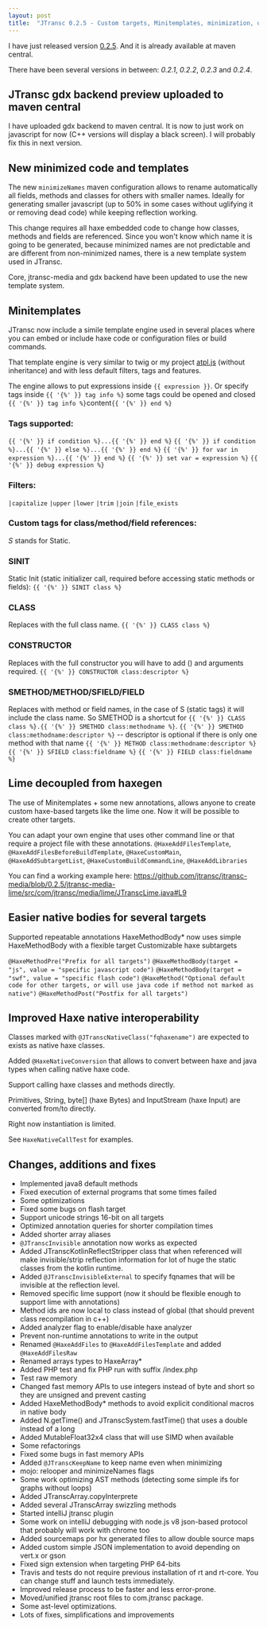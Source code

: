 ```yaml
---
layout: post
title:  "JTransc 0.2.5 - Custom targets, Minitemplates, minimization, optimizations and more!"
---
```


I have just released version [0.2.5](https://github.com/jtransc/jtransc/tree/0.2.5). And it is already available at maven central.

There have been several versions in between: *0.2.1*, *0.2.2*, *0.2.3* and *0.2.4*.

## JTransc gdx backend preview uploaded to maven central

I have uploaded gdx backend to maven central. It is now to just work on javascript for now (C++ versions will display a black screen). I will probably fix this in next version.

## New minimized code and templates

The new `minimizeNames` maven configuration allows to rename automatically all fields, methods and classes for others with smaller names. Ideally for generating smaller javascript (up to 50% in some cases without uglifying it or removing dead code) while keeping reflection working.

This change requires all haxe embedded code to change how classes, methods and fields are referenced. Since you won't know which name it is going to be generated, because minimized names are not predictable and are different from non-minimized names, there is a new template system used in JTransc.

Core, jtransc-media and gdx backend have been updated to use the new template system.

## Minitemplates

JTransc now include a simile template engine used in several places where you can embed or include haxe code or configuration files or build commands.

That template engine is very similar to twig or my project [atpl.js](https://github.com/soywiz/atpl.js) (without inheritance) and with less default filters, tags and features.

The engine allows to put expressions inside `{{ expression }}`.
Or specify tags inside `{{ '{%' }} tag info %}` some tags could be opened and closed `{{ '{%' }} tag info %}`content`{{ '{%' }} end %}`

### Tags supported:
`{{ '{%' }} if condition %}...{{ '{%' }} end %}`
`{{ '{%' }} if condition %}...{{ '{%' }} else %}...{{ '{%' }} end %}`
`{{ '{%' }} for var in expression %}...{{ '{%' }} end %}`
`{{ '{%' }} set var = expression %}`
`{{ '{%' }} debug expression %}`

### Filters:
`|capitalize`
`|upper`
`|lower`
`|trim`
`|join`
`|file_exists`

### Custom tags for class/method/field references:

*S* stands for Static.

### SINIT
Static Init (static initializer call, required before accessing static methods or fields):
`{{ '{%' }} SINIT class %}`

### CLASS
Replaces with the full class name.
`{{ '{%' }} CLASS class %}`

### CONSTRUCTOR
Replaces with the full constructor you will have to add () and arguments required.
`{{ '{%' }} CONSTRUCTOR class:descriptor %}`

### SMETHOD/METHOD/SFIELD/FIELD
Replaces with method or field names, in the case of S (static tags) it will include the class name. So SMETHOD is a shortcut for `{{ '{%' }} CLASS class %}.{{ '{%' }} SMETHOD class:methodname %}`.
`{{ '{%' }} SMETHOD class:methodname:descriptor %}` -- descriptor is optional if there is only one method with that name
`{{ '{%' }} METHOD class:methodname:descriptor %}`
`{{ '{%' }} SFIELD class:fieldname %}`
`{{ '{%' }} FIELD class:fieldname %}`

## Lime decoupled from haxegen

The use of Minitemplates + some new annotations, allows anyone to create custom haxe-based targets like the lime one. Now it will be possible to create other targets.

You can adapt your own engine that uses other command line or that require a project file with these annotations.
`@HaxeAddFilesTemplate`, `@HaxeAddFilesBeforeBuildTemplate`, `@HaxeCustomMain`, `@HaxeAddSubtargetList`, `@HaxeCustomBuildCommandLine`, `@HaxeAddLibraries`

You can find a working example here:
https://github.com/jtransc/jtransc-media/blob/0.2.5/jtransc-media-lime/src/com/jtransc/media/lime/JTranscLime.java#L9

## Easier native bodies for several targets

Supported repeatable annotations HaxeMethodBody* now uses simple HaxeMethodBody with a flexible target Customizable haxe subtargets

`@HaxeMethodPre("Prefix for all targets")`
`@HaxeMethodBody(target = "js", value = "specific javascript code")`
`@HaxeMethodBody(target = "swf", value = "specific flash code")`
`@HaxeMethod("Optional default code for other targets, or will use java code if method not marked as native")`
`@HaxeMethodPost("Postfix for all targets")`

## Improved Haxe native interoperability

Classes marked with `@JTranscNativeClass("fqhaxename")` are expected to exists as native haxe classes.

Added `@HaxeNativeConversion` that allows to convert between haxe and java types when calling native haxe code.

Support calling haxe classes and methods directly.

Primitives, String, byte[] (haxe Bytes) and InputStream (haxe Input) are converted from/to directly.

Right now instantiation is limited.

See `HaxeNativeCallTest` for examples.

## Changes, additions and fixes

* Implemented java8 default methods
* Fixed execution of external programs that some times failed
* Some optimizations
* Fixed some bugs on flash target
* Support unicode strings 16-bit on all targets
* Optimized annotation queries for shorter compilation times
* Added shorter array aliases
* `@JTranscInvisible` annotation now works as expected
* Added JTranscKotlinReflectStripper class that when referenced will make invisible/strip reflection information for lot of huge the static classes from the kotlin runtime.
* Added `@JTranscInvisibleExternal` to specify fqnames that will be invisible at the reflection level.
* Removed specific lime support (now it should be flexible enough to support lime with annotations)
* Method ids are now local to class instead of global (that should prevent class recompilation in c++)
* Added analyzer flag to enable/disable haxe analyzer
* Prevent non-runtime annotations to write in the output
* Renamed `@HaxeAddFiles` to `@HaxeAddFilesTemplate` and added `@HaxeAddFilesRaw`
* Renamed arrays types to HaxeArray*
* Added PHP test and fix PHP run with suffix /index.php
* Test raw memory
* Changed fast memory APIs to use integers instead of byte and short so they are unsigned and prevent casting
* Added HaxeMethodBody* methods to avoid explicit conditional macros in native body
* Added N.getTime() and JTranscSystem.fastTime() that uses a double instead of a long
* Added MutableFloat32x4 class that will use SIMD when available
* Some refactorings
* Fixed some bugs in fast memory APIs
* Added `@JTranscKeepName` to keep name even when minimizing
* mojo: relooper and minimizeNames flags
* Some work optimizing AST methods (detecting some simple ifs for graphs without loops)
* Added JTranscArray.copyInterprete
* Added several JTranscArray swizzling methods
* Started intelliJ jtransc plugin
* Some work on intelliJ debugging with node.js v8 json-based protocol that probably will work with chrome too
* Added sourcemaps por hx generated files to allow double source maps
* Added custom simple JSON implementation to avoid depending on vert.x or gson
* Fixed sign extension when targeting PHP 64-bits
* Travis and tests do not require previous installation of rt and rt-core. You can change stuff and launch tests immediately.
* Improved release process to be faster and less error-prone.
* Moved/unified jtransc root files to com.jtransc package.
* Some ast-level optimizations.
* Lots of fixes, simplifications and improvements
